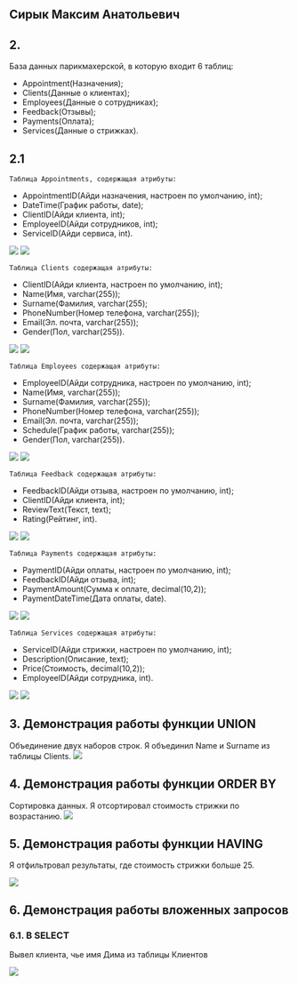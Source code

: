 ## Сирык Максим Анатольевич

## 2.
База данных парикмахерской, в которую входит 6 таблиц:
* Appointment(Назначения);
* Clients(Данные о клиентах);
* Employees(Данные о сотрудниках);
* Feedback(Отзывы);
* Payments(Оплата);
* Services(Данные о стрижках).

## 2.1
	Таблица Appointments, содержащая атрибуты:
* AppointmentID(Айди назначения, настроен по умолчанию, int);
* DateTime(График работы, date);
* ClientID(Айди клиента, int);
* EmployeeID(Айди сотрудников, int);
* ServiceID(Айди сервиса, int).

![](screens/Appointments1.png)		![](screens/Appointments2.png)

	Таблица Сlients содержащая атрибуты:
* ClientID(Айди клиента, настроен по умолчанию, int);
* Name(Имя, varchar(255));
* Surname(Фамилия, varchar(255);
* PhoneNumber(Номер телефона, varchar(255));
* Email(Эл. почта, varchar(255));
* Gender(Пол, varchar(255)).

![](screens/Clients1.png)		![](screens/Clients2.png)

	Таблица Employees содержащая атрибуты:
* EmployeeID(Айди сотрудника, настроен по умолчанию, int);
* Name(Имя, varchar(255));
* Surname(Фамилия, varchar(255));
* PhoneNumber(Номер телефона, varchar(255));
* Email(Эл. почта, varchar(255));
* Schedule(График работы, varchar(255));
* Gender(Пол, varchar(255)).

![](screens/Employees1.png)		![](screens/Employees2.png)

	Таблица Feedback содержащая атрибуты:
* FeedbackID(Айди отзыва, настроен по умолчанию, int);
* ClientID(Айди клиента, int);
* ReviewText(Текст, text);
* Rating(Рейтинг, int).

![](screens/Feedback1.png)		![](screens/Feedback2.png)

	Таблица Payments содержащая атрибуты:
* PaymentID(Айди оплаты, настроен по умолчанию, int);
* FeedbackID(Айди отзыва, int);
* PaymentAmount(Сумма к оплате, decimal(10,2));
* PaymentDateTime(Дата оплаты, date).

![](screens/Payments1.png)		![](screens/Payments2.png)

	Таблица Services содержащая атрибуты:
* ServiceID(Айди стрижки, настроен по умолчанию, int);
* Description(Описание, text);
* Price(Стоимость, decimal(10,2));
* EmployeeID(Айди сотрудника, int).

![](screens/Services.png)		![](screens/Services2.png)


## 3. Демонстрация работы функции UNION
Объединение двух наборов строк. Я объединил Name и Surname из таблицы Clients.
![](screens/UNION.png)


## 4. Демонстрация работы функции ORDER BY
Сортировка данных. Я отсортировал стоимость стрижки по возрастанию.
![](screens/ORDER_BY.png)


## 5. Демонстрация работы функции HAVING
Я отфильтровал результаты, где стоимость стрижки больше 25.

![](screens/SELECT.png)


## 6. Демонстрация работы вложенных запросов
### 6.1. В SELECT
Вывел клиента, чье имя Дима из таблицы Клиентов

![](screens/SELECT.png)
